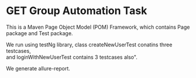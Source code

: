 # GET Group Automation Task

This is a Maven Page Object Model (POM) Framework, which contains Page package and Test package.<br/>

We run using testNg library, class createNewUserTest conatins three testcases,</br> and loginWithNewUserTest contains 3 testcases also".

We generate allure-report.
